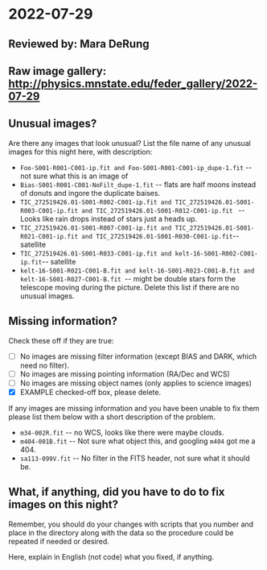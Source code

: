 # 2022-07-29

## Reviewed by:   Mara DeRung

## Raw image gallery: http://physics.mnstate.edu/feder_gallery/2022-07-29

## Unusual images?

Are there any images that look unusual? List the file name of any unusual images for this night here, with description:

+ `Foo-S001-R001-C001-ip.fit and Foo-S001-R001-C001-ip_dupe-1.fit` -- not sure what this is an image of
+ `Bias-S001-R001-C001-NoFilt_dupe-1.fit` -- flats are half moons instead of donuts and ingore the duplicate baises.
+ `TIC_272519426.01-S001-R002-C001-ip.fit and TIC_272519426.01-S001-R003-C001-ip.fit and TIC_272519426.01-S001-R012-C001-ip.fit ` --  Looks like rain drops instead of stars just a heads up.
+ `TIC_272519426.01-S001-R007-C001-ip.fit and TIC_272519426.01-S001-R021-C001-ip.fit and TIC_272519426.01-S001-R030-C001-ip.fit`-- satellite
+ `TIC_272519426.01-S001-R033-C001-ip.fit and kelt-16-S001-R002-C001-ip.fit`-- satellite
+ `kelt-16-S001-R021-C001-B.fit and kelt-16-S001-R023-C001-B.fit and kelt-16-S001-R027-C001-B.fit `-- might be double stars form the telescope moving during the picture.
Delete this list if there are no unusual images.

## Missing information?

Check these off if they are true:

- [ ] No images are missing filter information (except BIAS and DARK, which need no filter).
- [ ] No images are missing pointing information (RA/Dec and WCS)
- [ ] No images are missing object names (only applies to science images)
- [x] EXAMPLE checked-off box, please delete.

If any images are missing information and you have been unable to fix them please list
them below with a short description of the problem.

+ `m34-002R.fit` -- no WCS, looks like there were maybe clouds.
+ `m404-001B.fit` -- Not sure what object this, and googling `m404` got me a 404.
+ `sa113-099V.fit` -- No filter in the FITS header, not sure what it should be.

## What, if anything, did you have to do to fix images on this night?

Remember, you should do your changes with scripts that you number and place in the
directory along with the data so the procedure could be repeated if needed or
desired.

Here, explain in English (not code) what you fixed, if anything.
